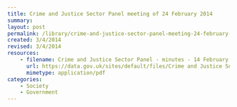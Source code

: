 ```yaml
---
title: Crime and Justice Sector Panel meeting of 24 February 2014
summary: 
layout: post
permalink: /library/crime-and-justice-sector-panel-meeting-24-february-2014
created: 3/4/2014
revised: 3/4/2014
resources:
    - filename: Crime and Justice Sector Panel - minutes - 14 February 2014 meeting.pdf
      url: https://data.gov.uk/sites/default/files/Crime and Justice Sector Panel - minutes - 14 February 2014 meeting_0.pdf
      mimetype: application/pdf
categories:
    - Society
    - Government
---
```



